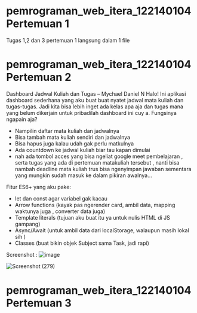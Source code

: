 
# pemrograman_web_itera_122140104 Pertemuan 1
Tugas 1,2 dan 3 pertemuan 1 langsung dalam 1 file

# pemrograman_web_itera_122140104 Pertemuan 2
Dashboard Jadwal Kuliah dan Tugas – Mychael Daniel N
Halo! Ini aplikasi dashboard sederhana yang aku buat buat nyatet jadwal mata kuliah dan tugas-tugas. Jadi kita bisa lebih inget ada kelas apa aja dan tugas mana yang belum dikerjain untuk pribadilah dashboard ini cuy
a. Fungsinya ngapain aja?
- Nampilin daftar mata kuliah dan jadwalnya
- Bisa tambah mata kuliah sendiri dan jadwalnya
- Bisa hapus juga kalau udah gak perlu matkulnya
- Ada countdown ke jadwal kuliah biar tau kapan dimulai
- nah ada tombol acces yang bisa ngeliat google meet pembelajaran , serta tugas yang ada di pertemuan matakuliah tersebut , nanti bisa nambah deadline mata kuliah trus bisa ngenyimpan jawaban sementara yang mungkin sudah masuk ke dalam pikiran awalnya...

Fitur ES6+ yang aku pake:
- let dan const agar variabel gak kacau
- Arrow functions (kayak pas ngerender card, ambil data, mapping waktunya juga , converter data juga)
- Template literals (tujuan aku buat itu ya untuk nulis HTML di JS gampang)
- Async/Await (untuk ambil data dari localStorage, walaupun masih lokal sih )
- Classes (buat bikin objek Subject sama Task, jadi rapi)

Screenshot : 
![image](https://github.com/user-attachments/assets/a556c78b-e70c-4d97-ae74-33c5059b79b5)

![Screenshot (279)](https://github.com/user-attachments/assets/3f163152-1c83-4018-91f0-97c00612f015)

# pemrograman_web_itera_122140104 Pertemuan 3
